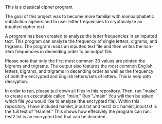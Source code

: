 This is a classical cipher program.

The goal of this project was to become more familiar with monoalphabetic substiution 
ciphers and to user letter frequencies to cryptanalyze an inputted cipher text.

A program has been created to analyze the letter frequencies in an inputted text. This 
program can analyze the frequency of single letters, digrams, and trigrams. The program
reads an inputted text file and then writes the non-zero frequencies in decending order
to an output file. 

Please note that only the first most common 30 values are printed the bigrams and trigrams.
The output also features the most common English letters, bigrams, and trigrams in decending 
order as well as the frequency of both the encrypted and English letters/sets of letters. 
This is help with decryption.

In order to run, please pull down all files in this repository. Then, run "make" to create an executable called "main." Run "./main" You will then be asked which file you would like to analyze (the encrypted file). Within this repository, I have included hamlet_input.txt and test2.txt. hamlet_input.txt is the full text of "Hamlet." This shows how effecively the program can run. test2.txt is an encrypted text that can be decoded.